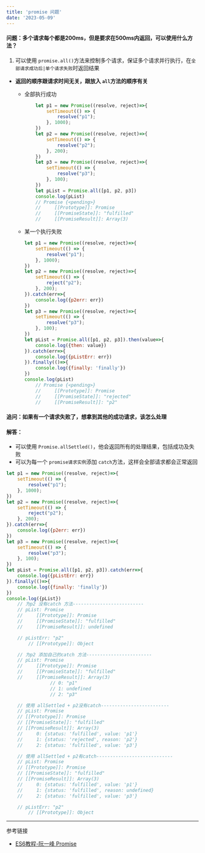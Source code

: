 ```yaml
---
title: 'promise 问题'
date: '2023-05-09'
---
```

<!--
 * @Author: xinyue
 * @Date: 2023-05-09 10:34:46
 * @Description: 
-->
#### 问题：多个请求每个都是200ms，但是要求在500ms内返回，可以使用什么方法？

1. 可以使用 `promise.all()`方法来控制多个请求，保证多个请求并行执行，在`全部请求成功后|单个请求失败`时返回结果
+ **返回的顺序跟请求时间无关，跟放入 `all`方法的顺序有关**

  + 全部执行成功
    ```javascript
        let p1 = new Promise((resolve, reject)=>{
            setTimeout(() => {
                resolve("p1");
            }, 1000);
        })
        let p2 = new Promise((resolve, reject)=>{
            setTimeout(() => {
                resolve("p2");
            }, 200);
        })
        let p3 = new Promise((resolve, reject)=>{
            setTimeout(() => {
                resolve("p3");
            }, 100);
        })
        let pList = Promise.all([p1, p2, p3])
        console.log(pList) 
        // Promise {<pending>}
        //     [[Prototype]]: Promise
        //     [[PromiseState]]: "fulfilled"
        //     [[PromiseResult]]: Array(3)
    ```

  + 某一个执行失败

    ```javascript
    let p1 = new Promise((resolve, reject)=>{
        setTimeout(() => {
            resolve("p1");
        }, 1000);
    })
    let p2 = new Promise((resolve, reject)=>{
        setTimeout(() => {
            reject("p2");
        }, 200);
    }).catch(err=>{
        console.log({p2err: err})
    })
    let p3 = new Promise((resolve, reject)=>{
        setTimeout(() => {
            resolve("p3");
        }, 100);
    })
    let pList = Promise.all([p1, p2, p3]).then(value=>{
        console.log({then: value}) 
    }).catch(err=>{
        console.log({pListErr: err})
    }).finally(()=>{
        console.log({finally: 'finally'})
    })
    console.log(pList) 
        // Promise {<pending>}
        //     [[Prototype]]: Promise
        //     [[PromiseState]]: "rejected"
        //     [[PromiseResult]]: "p2"
    ```

#### 追问：如果有一个请求失败了，想拿到其他的成功请求，该怎么处理

#### 解答：

+ 可以使用 `Promise.allSettled()`，他会返回所有的处理结果，包括成功及失败
+ 可以为每一个 `promise请求实例`添加 `catch`方法，这样会全部请求都会正常返回

```javascript
let p1 = new Promise((resolve, reject)=>{
    setTimeout(() => {
        resolve("p1");
    }, 1000);
})
let p2 = new Promise((resolve, reject)=>{
    setTimeout(() => {
        reject("p2");
    }, 200);
}).catch(err=>{
    console.log({p2err: err})
})
let p3 = new Promise((resolve, reject)=>{
    setTimeout(() => {
        resolve("p3");
    }, 100);
})
let pList = Promise.all([p1, p2, p3]).catch(err=>{
    console.log({pListErr: err})
}).finally(()=>{
    console.log({finally: 'finally'})
})
console.log({pList})
    // 为p2 没有catch 方法--------------------------
    // pList: Promise
    //     [[Prototype]]: Promise
    //     [[PromiseState]]: "fulfilled"
    //     [[PromiseResult]]: undefined

    // pListErr: "p2"
        // [[Prototype]]: Object

    // 为p2 添加自己的catch 方法------------------------
    // pList: Promise
    //     [[Prototype]]: Promise
    //     [[PromiseState]]: "fulfilled"
    //     [[PromiseResult]]: Array(3)
                // 0: "p1"
                // 1: undefined
                // 2: "p3"

    // 使用 allSettled + p2没有catch-------------------------
    // pList: Promise
    // [[Prototype]]: Promise
    // [[PromiseState]]: "fulfilled"
    // [[PromiseResult]]: Array(3)
    //     0: {status: 'fulfilled', value: 'p1'}
    //     1: {status: 'rejected', reason: 'p2'}
    //     2: {status: 'fulfilled', value: 'p3'}

    // 使用 allSettled + p2有catch----------------------------
    // pList: Promise
    // [[Prototype]]: Promise
    // [[PromiseState]]: "fulfilled"
    // [[PromiseResult]]: Array(3)
    //     0: {status: 'fulfilled', value: 'p1'}
    //     1: {status: 'fulfilled', reason: undefined}
    //     2: {status: 'fulfilled', value: 'p3'}

    // pListErr: "p2"
        // [[Prototype]]: Object
```

---

参考链接

+ [ES6教程-阮一峰 Promise](https://es6.ruanyifeng.com/#docs/promise#Promise-%E7%9A%84%E5%90%AB%E4%B9%89)
